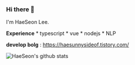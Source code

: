 ### Hi there 👋
I'm HaeSeon Lee.

**Experience**
    * typescript
    * vue
    * nodejs
    * NLP
    

**develop bolg** : https://haesunnysideof.tistory.com/


![HaeSeon's github stats](https://github-readme-stats.vercel.app/api?username=HaeSeon&show_icons=true)

<!-- [![Top Langs](https://github-readme-stats.vercel.app/api/top-langs/?username=HaeSeon&layout=compact)](https://github.com/HaeSeon/github-readme-stats) -->


<!--
**HaeSeon/haeseon** is a ✨ _special_ ✨ repository because its `README.md` (this file) appears on your GitHub profile.

Here are some ideas to get you started:

- 🔭 I’m currently working on cafe.
- 🌱 I’m currently learning ...
- 👯 I’m looking to collaborate on ...
- 🤔 I’m looking for help with ...
- 💬 Ask me about ...
- 📫 How to reach me: ...
- 😄 Pronouns: ...
- ⚡ Fun fact: extremly cute
-->


